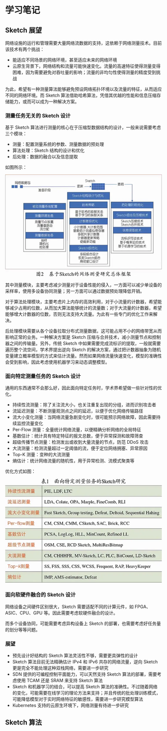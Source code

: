 # 学习笔记

## Sketch 展望

网络设施的运行和管理需要大量网络流数据的支持，这依赖于网络测量技术。目前该技术有两个挑战：

- 能适应不同场景的网络环境，甚至适应未来的网络环境
- 云原生背景下，网络结构和流量可能快速变化。流量的高速特征使得测量变得困难，因为需要避免对吞吐量的影响；流量的非均匀性使得测量的精度受到挑战

为此，希望有一种测量算法能够避免预设网络拓扑环境以及流量的特征，从而适应不同的网络环境。而 Sketch 算法借助哈希算法，凭借其优越的性能和信息压缩存储能力，或而可以成为一种解决方案。

### 测量任务无关的 Sketch 设计

基于 Sketch 算法进行测量的核心在于压缩型数据结构的设计，一般来说需要考虑三个模块：

- 测量：配置测量系统的参数、测量数据的预处理
- 算法处理：Sketch 结构的设计和优化
- 后处理：数据的融合以及信息提取

如图所示：

![Sketch框架](./images/sketch_framework.webp)

其中测量模块，主要考虑减少测量对于设备性能的侵入，一方面可以减少单设备的采样率，使用多设备协同测量；另一方面可以通过数据预处理降低开销。

对于算法处理模块，主要考虑片上内存的高效利用，对于小流量的计数器，希望能够减少占用的位数，从而加大算法能够统计的流量数；对于大流量的计数器，希望能够增大计数器的位数，否则无法支持大流量。为此有一些专门的优化工作来解决。

后处理模块需要从各个设备拉取分布式测量数据，这可能占用不小的网络带宽从而影响正常的业务。一种解决方案是 Sketch 压缩与合并技术，减小测量节点和控制器之间的传输量。另外，传统 Sketch 中如果需要完成流标识的提取，一般就需要遍历整个流空间，学术界提出逆向 Sketch 的解决方案，通过把计数器抽象为随机变量建立概率模型的方式来估计流量。然而如果网络流量快速变化，模型的准确性会受到影响，因此考虑使用机器学习来动态调整模型。

### 面向特定测量任务的 Sketch 设计

通用的东西通常不会那么好，因此面向特定任务时，学术界希望做一些针对性的优化。

- 持续性流测量：除了关注流大小，也关注重复出现的分组，进而识别攻击者
- 流延迟测量：不断测量观测点之间的延迟，以便于优化网络传输路径
- 流大小变化测量：当网络流量急剧变化时，很可能预示网络故障，因此需要持续监控流量变化
- Per-Flow 测量：全量统计网络流量，以便精确分析网络的全局特征
- 基数估计：统计具有特定特征的报文总数，便于异常探测和故障筛查
- 超级传播节点测量：检测发出或收到大量流量的节点，防范 DDoS 攻击
- 大流测量：检测流量超过一定阈值的流，便于定位网络拥塞、异常原因
- Top-K 测量：变种的大流测量
- 熵估计：统计网络流量的随机性，用于异常检测、流模式聚类等

优化方式如图：

![Sketch优化](./images/sketch_optimization.webp)

### 面向软硬件融合的 Sketch 设计

网络设备之间硬件区别很大，Sketch 需要适配不同的计算元件，如 FPGA、ASIC、CPU、GPU 等。因此需要考虑软硬件融合的设计。

而多个设备协同，可能需要考虑异构设备上 Sketch 的部署，也需要考虑好任务量的划分等等问题。

### 展望

- 预先设计好结构的 Sketch 算法灵活性不够，需要更具弹性的设计
- Sketch 算法目前无法精确估计 IPv4 和 IPv6 共存的网络流量，逆向 Sketch 更是完全不能处理这种双栈网络，需要进一步研究
- SDN 提供的可编程控制平面能力，可以天然支持 Sketch 算法的部署，需要考虑使用 TCAM 还是 SRAM 来支持 Sketch 算法
- Sketch 和机器学习的结合，可以提高 Sketch 算法的准确性。不过随着网络的变化，可能需要在线学习的理论方法来支持；并且传统的批处理训练模式，可能降低模型对于实时网络特征的敏感性，需要进一步研究模型算法
- Kubernetes 支持的云原生环境下，网络测量有待进一步研究

## Sketch 算法
